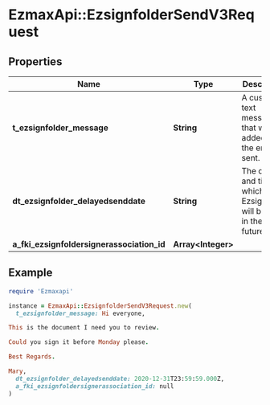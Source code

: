 # EzmaxApi::EzsignfolderSendV3Request

## Properties

| Name | Type | Description | Notes |
| ---- | ---- | ----------- | ----- |
| **t_ezsignfolder_message** | **String** | A custom text message that will be added to the email sent. | [optional] |
| **dt_ezsignfolder_delayedsenddate** | **String** | The date and time at which the Ezsignfolder will be sent in the future. | [optional] |
| **a_fki_ezsignfoldersignerassociation_id** | **Array&lt;Integer&gt;** |  |  |

## Example

```ruby
require 'Ezmaxapi'

instance = EzmaxApi::EzsignfolderSendV3Request.new(
  t_ezsignfolder_message: Hi everyone,

This is the document I need you to review.

Could you sign it before Monday please.

Best Regards.

Mary,
  dt_ezsignfolder_delayedsenddate: 2020-12-31T23:59:59.000Z,
  a_fki_ezsignfoldersignerassociation_id: null
)
```

